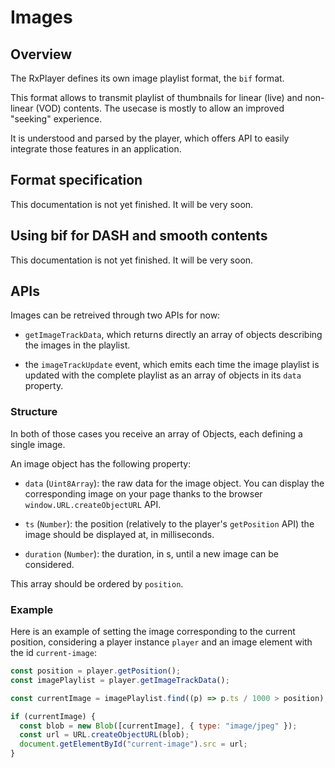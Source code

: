 # Images

## Overview

The RxPlayer defines its own image playlist format, the `bif` format.

This format allows to transmit playlist of thumbnails for linear (live) and non-linear
(VOD) contents. The usecase is mostly to allow an improved "seeking" experience.

It is understood and parsed by the player, which offers API to easily integrate those
features in an application.

## Format specification

This documentation is not yet finished. It will be very soon.

## Using bif for DASH and smooth contents

This documentation is not yet finished. It will be very soon.

## APIs

Images can be retreived through two APIs for now:

- `getImageTrackData`, which returns directly an array of objects describing the images in
  the playlist.

- the `imageTrackUpdate` event, which emits each time the image playlist is updated with
  the complete playlist as an array of objects in its `data` property.

### Structure

In both of those cases you receive an array of Objects, each defining a single image.

An image object has the following property:

- `data` (`Uint8Array`): the raw data for the image object. You can display the
  corresponding image on your page thanks to the browser `window.URL.createObjectURL` API.

- `ts` (`Number`): the position (relatively to the player's `getPosition` API) the image
  should be displayed at, in milliseconds.

- `duration` (`Number`): the duration, in s, until a new image can be considered.

This array should be ordered by `position`.

### Example

Here is an example of setting the image corresponding to the current position, considering
a player instance `player` and an image element with the id `current-image`:

```js
const position = player.getPosition();
const imagePlaylist = player.getImageTrackData();

const currentImage = imagePlaylist.find((p) => p.ts / 1000 > position);

if (currentImage) {
  const blob = new Blob([currentImage], { type: "image/jpeg" });
  const url = URL.createObjectURL(blob);
  document.getElementById("current-image").src = url;
}
```
